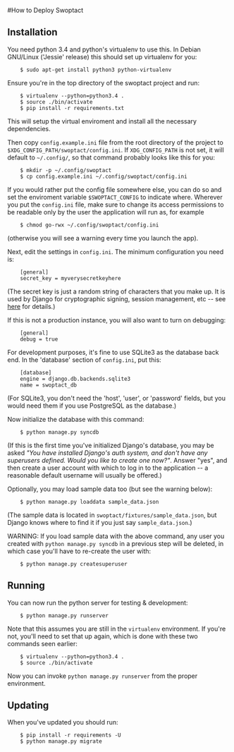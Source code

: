 #How to Deploy Swoptact

Installation
--------------------

You need python 3.4 and python's virtualenv to use this.  In Debian
GNU/Linux ('Jessie' release) this should set up virtualenv for you:

        $ sudo apt-get install python3 python-virtualenv

Ensure you're in the top directory of the swoptact project and run:

        $ virtualenv --python=python3.4 .
        $ source ./bin/activate
        $ pip install -r requirements.txt

This will setup the virtual enviroment and install all the necessary
dependencies.

Then copy `config.example.ini` file from the root directory of the
project to `$XDG_CONFIG_PATH/swoptact/config.ini`.  If `XDG_CONFIG_PATH`
is not set, it will default to `~/.config/`, so that command probably
looks like this for you:

        $ mkdir -p ~/.config/swoptact
        $ cp config.example.ini ~/.config/swoptact/config.ini

If you would rather put the config file somewhere else, you can do so
and set the enviroment variable `$SWOPTACT_CONFIG` to indicate where.
Wherever you put the `config.ini` file, make sure to change its access
permissions to be readable only by the user the application will run
as, for example

        $ chmod go-rwx ~/.config/swoptact/config.ini

(otherwise you will see a warning every time you launch the app).

Next, edit the settings in `config.ini`.  The minimum configuration
you need is:

        [general]
        secret_key = myverysecretkeyhere

(The secret key is just a random string of characters that you make
up.  It is used by Django for cryptographic signing, session
management, etc -- see
[here](https://docs.djangoproject.com/en/1.7/ref/settings/#secret-key)
for details.)

If this is not a production instance, you will also want to turn on
debugging:

        [general]
        debug = true

For development purposes, it's fine to use SQLite3 as the database
back end.  In the 'database' section of `config.ini`, put this:

        [database]
        engine = django.db.backends.sqlite3
        name = swoptact_db

(For SQLite3, you don't need the 'host', 'user', or 'password' fields,
but you would need them if you use PostgreSQL as the database.)

Now initialize the database with this command:

        $ python manage.py syncdb

(If this is the first time you've initialized Django's database, you
may be asked _"You have installed Django's auth system, and don't have
any superusers defined.  Would you like to create one now?"_.  Answer
"yes", and then create a user account with which to log in to the
application -- a reasonable default username will usually be offered.)

Optionally, you may load sample data too (but see the warning below):

        $ python manage.py loaddata sample_data.json

(The sample data is located in `swoptact/fixtures/sample_data.json`,
but Django knows where to find it if you just say `sample_data.json`.)

WARNING: If you load sample data with the above command, any user you
created with `python manage.py syncdb` in a previous step will be
deleted, in which case you'll have to re-create the user with:

        $ python manage.py createsuperuser

Running
-------

You can now run the python server for testing & development:

        $ python manage.py runserver

Note that this assumes you are still in the `virtualenv` environment.
If you're not, you'll need to set that up again, which is done with
these two commands seen earlier:

        $ virtualenv --python=python3.4 .
        $ source ./bin/activate

Now you can invoke `python manage.py runserver` from the proper
environment.

Updating
--------

When you've updated you should run:

        $ pip install -r requirements -U
        $ python manage.py migrate
